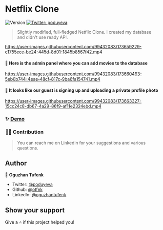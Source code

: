 <h1 align="left"> Netflix Clone</h1>
<p>
  <img alt="Version" src="https://img.shields.io/badge/version-1.0.0-blue.svg?cacheSeconds=2592000" />
  <a href="https://twitter.com/poduyeva" target="_blank">
    <img alt="Twitter: poduyeva" src="https://img.shields.io/twitter/follow/poduyeva.svg?style=social" />
  </a>
</p>

> Slightly modified, full-fledged Netflix Clone. I created my database and didn't use ready API.

https://user-images.githubusercontent.com/99432083/173659229-c1755ece-be24-445d-8d01-1845b8567f42.mp4

#### 📀 Here is the admin panel where you can add movies to the database

https://user-images.githubusercontent.com/99432083/173660493-5eb0b744-4eae-48cf-817c-9ba6fa154741.mp4

#### 🔐 It looks like our guest is signing up and uploading a private profile photo

https://user-images.githubusercontent.com/99432083/173663327-15cc24c8-db67-4a29-86f9-af11e2324ebd.mp4


### ✨ [Demo](https://netflix-clone-da18e.web.app/)

### 🫶🏻 Contribution
> You can reach me on LinkedIn for your suggestions and various questions.

## Author

👤 **Oguzhan Tufenk**

* Twitter: [@poduyeva](https://twitter.com/poduyeva)
* Github: [@otfnk](https://github.com/otfnk)
* LinkedIn: [@oguzhantufenk](https://linkedin.com/in/oguzhantufenk)

## Show your support

Give a ⭐️ if this project helped you!

